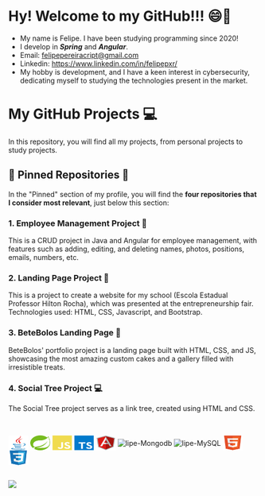 # Hy! Welcome to my GitHub!!! 😄👋
 <div>
 
- My name is Felipe. I have been studying programming since 2020!
- I develop in ***Spring*** and ***Angular***.
- Email: felipepereiracript@gmail.com
- Linkedin: https://www.linkedin.com/in/felipepxr/
- My hobby is development, and I have a keen interest in cybersecurity, dedicating myself to studying the technologies present in the market.
 ##

 
# My GitHub Projects 💻

In this repository, you will find all my projects, from personal projects to study projects.

## 🌟 Pinned Repositories 📌

In the "Pinned" section of my profile, you will find the **four repositories that I consider most relevant**, just below this section:

### 1. Employee Management Project 💼

This is a CRUD project in Java and Angular for employee management, with features such as adding, editing, and deleting names, photos, positions, emails, numbers, etc.

### 2. Landing Page Project 📱

This is a project to create a website for my school (Escola Estadual Professor Hilton Rocha), which was presented at the entrepreneurship fair.
Technologies used: HTML, CSS, Javascript, and Bootstrap.

### 3. BeteBolos Landing Page 🎂

BeteBolos' portfolio project is a landing page built with HTML, CSS, and JS, showcasing the most amazing custom cakes and a gallery filled with irresistible treats.

### 4. Social Tree Project 💻

The Social Tree project serves as a link tree, created using HTML and CSS.

 
 
  ##
 
   
  <div style="display: inline_block"><br>
  <img align="center" alt="lipe-Java" height="30" width="40" src="https://raw.githubusercontent.com/devicons/devicon/master/icons/java/java-original.svg">
  <img align="center" alt="lipe-Spring" height="30" width="40" src="https://raw.githubusercontent.com/devicons/devicon/master/icons/spring/spring-original.svg">
  <img align="center" alt="lipe-Js" height="30" width="40" src="https://raw.githubusercontent.com/devicons/devicon/master/icons/javascript/javascript-plain.svg">
  <img align="center" alt="lipe-Ts" height="30" width="40" src="https://raw.githubusercontent.com/devicons/devicon/master/icons/typescript/typescript-plain.svg">
  <img align="center" alt="lipe-Angular" height="30" width="40" src="https://raw.githubusercontent.com/devicons/devicon/master/icons/angularjs/angularjs-original.svg">
  <img align="center" left="30" alt="lipe-Mongodb" height="30" width="40" src="https://cdn.jsdelivr.net/gh/devicons/devicon/icons/mongodb/mongodb-plain-wordmark.svg" />
  <img align="center" left="30" alt="lipe-MySQL" height="30" width="40" src="https://cdn.jsdelivr.net/gh/devicons/devicon/icons/mysql/mysql-original-wordmark.svg" />
  <img align="center" alt="lipe-HTML" height="30" width="40" src="https://raw.githubusercontent.com/devicons/devicon/master/icons/html5/html5-original.svg">
  <img align="center" alt="lipe-CSS" height="30" width="40" src="https://raw.githubusercontent.com/devicons/devicon/master/icons/css3/css3-original.svg">
</div>
   
   ##
<div> 
  <a href="https://www.linkedin.com/in/felipepxr" target="_blank"><img src="https://img.shields.io/badge/-LinkedIn-%230077B5?style=for-the-badge&logo=linkedin&logoColor=white" target="_blank"></a> 
  
</div>
